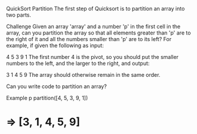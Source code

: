 QuickSort Partition
The first step of Quicksort is to partition an array into two parts.

Challenge
Given an array 'array' and a number 'p' in the first cell in the array, can you partition the array so that all elements greater than 'p' are to the right of it and all the numbers smaller than 'p' are to its left? For example, if given the following as input:

4 5 3 9 1
The first number 4 is the pivot, so you should put the smaller numbers to the left, and the larger to the right, and output:

3 1 4 5 9
The array should otherwise remain in the same order.

Can you write code to partition an array?

Example
p partition([4, 5, 3, 9, 1])

# => [3, 1, 4, 5, 9]
